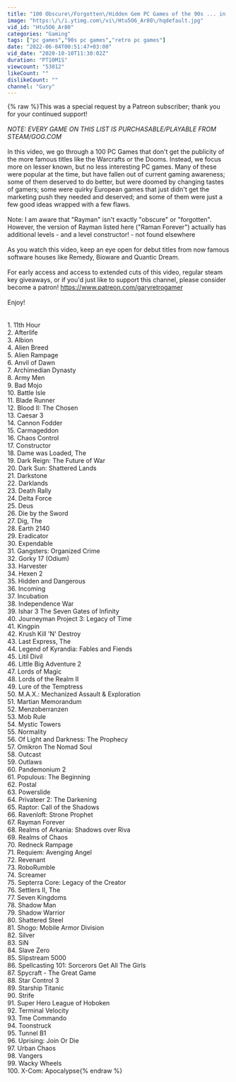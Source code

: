 ```yaml
---
title: "100 Obscure\/Forgotten\/Hidden Gem PC Games of the 90s ... in  10 minutes!"
image: "https:\/\/i.ytimg.com\/vi\/Htu5O6_Ar80\/hqdefault.jpg"
vid_id: "Htu5O6_Ar80"
categories: "Gaming"
tags: ["pc games","90s pc games","retro pc games"]
date: "2022-06-04T00:51:47+03:00"
vid_date: "2020-10-10T11:30:02Z"
duration: "PT10M1S"
viewcount: "53012"
likeCount: ""
dislikeCount: ""
channel: "Gary"
---
```

{% raw %}This was a special request by a Patreon subscriber; thank you for your continued support!<br /><br />*NOTE: EVERY GAME ON THIS LIST IS PURCHASABLE/PLAYABLE FROM STEAM/GOG.COM*<br /><br />In this video, we go through a 100 PC Games that don't get the publicity of the more famous titles like the Warcrafts or the Dooms.  Instead, we focus more on lesser known, but no less interesting PC games.    Many of these were popular at the time, but have fallen out of current gaming awareness; some of them deserved to do better, but were doomed by changing tastes of gamers; some were quirky European games that just didn't get the marketing push they needed and deserved; and some of them were just a few good ideas wrapped with a few flaws.  <br /><br />Note: I am aware that &quot;Rayman&quot;  isn't exactly &quot;obscure&quot; or &quot;forgotten&quot;.  However, the version of Rayman listed here (&quot;Raman Forever&quot;) actually has additional levels - and a level constructor! - not found elsewhere<br /><br />As you watch this video, keep an eye open for debut titles from now famous software houses like Remedy, Bioware and Quantic Dream. <br /><br />For early access and access to extended cuts of this video, regular steam key giveaways, or if you'd just like to support this channel, please consider become a patron!  <a rel="nofollow" target="blank" href="https://www.patreon.com/garyretrogamer">https://www.patreon.com/garyretrogamer</a><br /><br />Enjoy! <br /><br /><br />1. 11th Hour<br />2. Afterlife<br />3. Albion<br />4. Alien Breed<br />5. Alien Rampage<br />6. Anvil of Dawn<br />7. Archimedian Dynasty<br />8. Army Men<br />9. Bad Mojo<br />10. Battle Isle<br />11. Blade Runner<br />12. Blood II: The Chosen<br />13. Caesar 3<br />14. Cannon Fodder<br />15. Carmageddon<br />16. Chaos Control<br />17. Constructor<br />18. Dame was Loaded, The<br />19. Dark Reign: The Future of War<br />20. Dark Sun: Shattered Lands<br />21. Darkstone<br />22. Darklands<br />23. Death Rally<br />24. Delta Force<br />25. Deus<br />26. Die by the Sword<br />27. Dig, The<br />28. Earth 2140<br />29. Eradicator<br />30. Expendable<br />31. Gangsters: Organized Crime<br />32. Gorky 17 (Odium)<br />33. Harvester<br />34. Hexen 2<br />35. Hidden and Dangerous<br />36. Incoming<br />37. Incubation<br />38. Independence War<br />39. Ishar 3 The Seven Gates of Infinity<br />40. Journeyman Project 3: Legacy of Time<br />41. Kingpin<br />42. Krush Kill 'N' Destroy<br />43. Last Express, The<br />44. Legend of Kyrandia: Fables and Fiends<br />45. Litil Divil<br />46. Little Big Adventure 2<br />47. Lords of Magic<br />48. Lords of the Realm II<br />49. Lure of the Temptress<br />50. M.A.X.: Mechanized Assault &amp; Exploration<br />51. Martian Memorandum<br />52. Menzoberranzen<br />53. Mob Rule<br />54. Mystic Towers<br />55. Normality<br />56. Of Light and Darkness: The Prophecy<br />57. Omikron The Nomad Soul<br />58. Outcast<br />59. Outlaws<br />60. Pandemonium 2<br />61. Populous: The Beginning<br />62. Postal<br />63. Powerslide<br />64. Privateer 2: The Darkening<br />65. Raptor: Call of the Shadows<br />66. Ravenloft: Strone Prophet<br />67. Rayman Forever<br />68. Realms of Arkania: Shadows over Riva<br />69. Realms of Chaos<br />70. Redneck Rampage<br />71. Requiem: Avenging Angel<br />72. Revenant<br />73. RoboRumble<br />74. Screamer<br />75. Septerra Core: Legacy of the Creator<br />76. Settlers II, The<br />77. Seven Kingdoms<br />78. Shadow Man<br />79. Shadow Warrior<br />80. Shattered Steel<br />81. Shogo: Mobile Armor Division<br />82. Silver<br />83. SiN<br />84. Slave Zero<br />85. Slipstream 5000<br />86. Spellcasting 101: Sorcerors Get All The Girls<br />87. Spycraft - The Great Game<br />88. Star Control 3<br />89. Starship Titanic<br />90. Strife<br />91. Super Hero League of Hoboken<br />92. Terminal Velocity<br />93. Tme Commando<br />94. Toonstruck<br />95. Tunnel B1<br />96. Uprising: Join Or Die<br />97. Urban Chaos<br />98. Vangers<br />99. Wacky Wheels<br />100. X-Com: Apocalypse{% endraw %}
